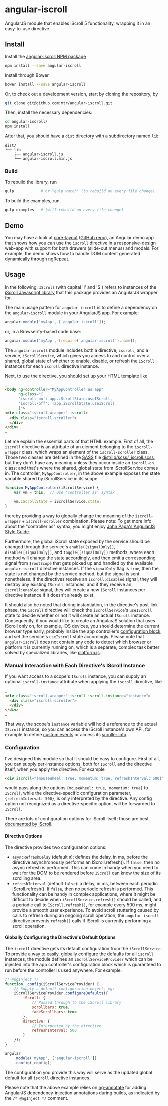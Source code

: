# angular-iscroll
AngularJS module that enables iScroll 5 functionality, wrapping it in an easy-to-use directive

## Install

Install the [angular-iscroll NPM package](https://www.npmjs.com/package/angular-iscroll)
```bash
npm install --save angular-iscroll
```

Install through Bower
```bash
bower install --save angular-iscroll
```

Or, to check out a development version, start by cloning the repository, by
```bash
git clone git@github.com:mtr/angular-iscroll.git
```
Then, install the necessary dependencies:
```bash
cd angular-iscroll/
npm install
```
After that, you should have a `dist` directory with a subdirectory named `lib`:
```
dist/
└── lib
    ├── angular-iscroll.js
    └── angular-iscroll.min.js
```

### Build

To rebuild the library, run
```bash
gulp            # or "gulp watch" (to rebuild on every file change)
```

To build the examples, run
```bash
gulp examples   # (will rebuild on every file change)
```


## Demo
You may have a look at [core-layout](http://mtr.github.io/core-layout/examples/) ([GitHub repo](https://github.com/mtr/core-layout/)), an Angular demo app that shows how you can use the `iscroll` directive in a responsive-design web-app with support for both drawers (slide-out menus) and modals.  For example, the demo shows how to handle DOM content generated dynamically through [ngRepeat](https://docs.angularjs.org/api/ng/directive/ngRepeat).

## Usage

In the following, `IScroll` (with capital 'I' and 'S') refers to instances 
of the [iScroll Javascript library](http://iscrolljs.com/) that this package provides an AngularJS wrapper for. 

The main usage pattern for `angular-iscroll` is to define a dependency on the `angular-iscroll` module in your AngularJS app.  For example: 
```js
angular.module('myApp', ['angular-iscroll']);
```
or, in a Browserify-based code base:
```js
angular.module('myApp', [require('angular-iscroll').name]);
```

The `angular-iscroll` module includes both a directive, `iscroll`, and a service, `iScrollService`, which gives you access to and control over a shared, global state of whether to enable, disable, or refresh the `IScroll` instances for each `iscroll` directive instance.

Next, to use the directive, you should set up your HTML template like
```html
…
<body ng-controller="MyAppController as app"
      ng-class="{
      'iscroll-on': app.iScrollState.useIScroll,
      'iscroll-off': !app.iScrollState.useIScroll
      }">
<div class="iscroll-wrapper" iscroll>
  <div class="iscroll-scroller">
  </div>
</div>
…
```
Let me explain the essential parts of that HTML example.  First of all, the `iscroll` directive is an attribute of an element belonging to the `iscroll-wrapper` class, which wraps an element of the `iscroll-scroller` class.  Those two classes are defined in the [SASS](http://sass-lang.com/) file [dist/lib/scss/_iscroll.scss](dist/lib/scss/_iscroll.scss), but they don't have any meaning unless they occur inside an `iscroll-on` class; and that's where the shared, global state from iScrollService comes in.  The controller, `MyAppController`, in the above example exposes the state variable shared by iScrollService in its scope
```js
function MyAppController(iScrollService) {
    var vm = this;  // Use 'controller as' syntax 

    vm.iScrollState = iScrollService.state;
}
```
thereby providing a way to globally change the meaning of the `iscroll-wrapper` + `iscroll-scroller` combination.  Please note: To get more info about the "controller as" syntax, you might enjoy [John Papa's AngularJS Style Guide](https://github.com/johnpapa/angularjs-styleguide#controlleras-with-vm).

Furthermore, the global iScroll state exposed by the service should be changed through the service's `enable([signalOnly])`, `disable([signalOnly])`, and `toggle([signalOnly])` methods, where each method will change the state accordingly, and then emit a corresponding signal from `$rootScope` that gets picked up and handled by the available `angular-iscroll` directive instances.  If the `signalOnly` flag is `true`, then the state is not changed by the service method, but the signal is sent nonetheless.  If the directives receive an `iscroll:disabled` signal, they will destroy any existing `IScroll` instances, and if they receive an `iscroll:enabled` signal, they will create a new `IScroll` instances per directive instance if it doesn't already exist.

It should also be noted that during instantiation, in the directive's post-link phase, the `iscroll` directive will check the `iScrollService`'s `useIScroll` state to decide whether or not it will create an actual `IScroll` instance.  Consequently, if you would like to create an AngularJS solution that uses iScroll only on, for example, iOS devices, you should determine the current browser type early, probably inside the app controller's [configuration block](https://docs.angularjs.org/guide/module#module-loading-dependencies), and set the service's `useIscroll` state accordingly.  Please note that `angular-iscroll` does not contain any code to detect which browser or platform it is currently running on, which is a separate, complex task better solved by specialized libraries, like [platform.js](https://github.com/bestiejs/platform.js).


### Manual Interaction with Each Directive's IScroll Instance
If you want access to a scope's `IScroll` instance, you can supply an optional 
`iscroll-instance` attribute when applying the `iscroll` directive, like
```html
…
<div class="iscroll-wrapper" iscroll iscroll-instance="instance">
  <div class="iscroll-scroller">
  </div>
</div>
…
```
That way, the scope's `instance` variable will hold a reference to the actual
 `IScroll` instance, so you can access the IScroll instance's own API, for 
 example to define [custom events](http://iscrolljs.com/#custom-events) or 
 access its [scroller info](http://iscrolljs.com/#scroller-info).


### Configuration
I've designed this module so that it should be easy to configure.  First of all, you can supply per-instance options, both for `IScroll` and the directive itself, when you apply the directive.  For example
```html
<div iscroll="{mouseWheel: true, momentum: true, refreshInterval: 500}">…</div>
```
would pass along the options `{mouseWheel: true, momentum: true}` to `IScroll`, while the directive-specific configuration parameter, `{refreshInterval: 500}`, is only interpreted by the directive.  Any config option not recognized as a directive-specific option, will be forwarded to `IScroll`.

There are lots of configuration options for IScroll itself; those are best [documented by iScroll](http://iscrolljs.com/#configuring).

#### Directive Options
The directive provides two configuration options:

- `asyncRefreshDelay` (default `0`): defines the delay, in ms, before the directive asynchronously performs an IScroll.refresh().  If `false`, then no async refresh is performed.  This can come in handy when you need to wait for the DOM to be rendered before `IScroll` can know the size of its scrolling area.
- `refreshInterval` (default `false`): a delay, in ms, between each periodic iScroll.refresh().  If `false`, then no periodic refresh is performed.  This functionality can be handy in complex applications, where it might be difficult to decide when `iScrollService.refresh()` should be called, and a periodic call to `IScroll.refresh()`, for example every 500 ms, might provide a smooth user experience.  To avoid scroll stuttering caused by calls to refresh during an ongoing scroll operation, the `angular-iscroll` directive prevents `refresh()` calls if IScroll is currently performing a scroll operation.

#### Globally Configuring the Directive's Default Options

The `iscroll` directive gets its default configuration from the `iScrollService`.  To provide a way to easily, globally configure the defaults for all `iscroll` instances, the module defines an `iScrollServiceProvider` which can be injected into the app controller's configuration block which is guaranteed to run before the controller is used anywhere.  For example:
```js
/* @ngInject */
function _config(iScrollServiceProvider) {
    // Supply a default configuration object, eg:
    iScrollServiceProvider.configureDefaults({
        iScroll: {
            // Passed through to the iScroll library
            scrollbars: true,
            fadeScrollbars: true
        },
        directive: {
            // Interpreted by the directive
            refreshInterval: 500
        }
    });
}

angular
    .module('myApp', ['angular-iscroll'])
    .config(_config);
```
The configuration you provide this way will serve as the updated global default for all `iscroll` directive instances.

Please note that the above example relies on [ng-annotate](https://www.npmjs.com/package/ng-annotate) for adding AngularJS dependency-injection annotations during builds, as indicated by the `/* @ngInject */` comment.
